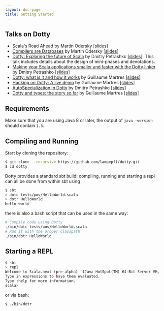 ```yaml
---
layout: doc-page
title: Getting Started
---
```


Talks on Dotty
--------------
- [Scala's Road Ahead](https://www.youtube.com/watch?v=GHzWqJKFCk4) by Martin Odersky [\[slides\]](http://www.slideshare.net/Odersky/scala-days-nyc-2016)
- [Compilers are Databases](https://www.youtube.com/watch?v=WxyyJyB_Ssc) by Martin Odersky [\[slides\]](http://www.slideshare.net/Odersky/compilers-are-databases)
- [Dotty: Exploring the future of Scala](https://www.youtube.com/watch?v=aftdOFuVU1o) by Dmitry Petrashko [\[slides\]](https://d-d.me/scalaworld2015/#/). This talk includes details about the design of mini-phases and denotations.
- [Making your Scala applications smaller and faster with the Dotty linker](https://www.youtube.com/watch?v=xCeI1ArdXM4) by Dmitry Petrashko [\[slides\]](https://d-d.me/scaladays2015/#/)
- [Dotty: what is it and how it works](https://www.youtube.com/watch?v=wCFbYu7xEJA) by Guillaume Martres [\[slides\]](http://guillaume.martres.me/talks/dotty-tutorial/#/)
- [Hacking on Dotty: A live demo](https://www.youtube.com/watch?v=0OOYGeZLHs4) by Guillaume Martres [\[slides\]](http://guillaume.martres.me/talks/dotty-live-demo/)
- [AutoSpecialization in Dotty](https://vimeo.com/165928176) by Dmitry Petrashko [\[slides\]](https://d-d.me/talks/flatmap2016/#/)
- [Dotty and types: the story so far](https://www.youtube.com/watch?v=YIQjfCKDR5A) by Guillaume Martres [\[slides\]](http://guillaume.martres.me/talks/typelevel-summit-oslo/)

Requirements
------------
Make sure that you are using Java 8 or later, the output of `java -version`
should contain `1.8`.

Compiling and Running
---------------------
Start by cloning the repository:

```bash
$ git clone --recursive https://github.com/lampepfl/dotty.git
$ cd dotty
```

Dotty provides a standard sbt build: compiling, running and starting a repl can
all be done from within sbt using

```bash
$ sbt
> dotc tests/pos/HelloWorld.scala
> dotr HelloWorld
hello world
```

there is also a bash script that can be used in the same way:

```bash
# Compile code using Dotty
./bin/dotc tests/pos/HelloWorld.scala
# Run it with the proper classpath
./bin/dotr HelloWorld
```


Starting a REPL
---------------
```bash
$ sbt
> repl
Welcome to Scala.next (pre-alpha)  (Java HotSpot(TM) 64-Bit Server VM, Java 1.8.0_101).
Type in expressions to have them evaluated.
Type :help for more information.
scala>
```

or via bash:

```bash
$ ./bin/dotr
```
